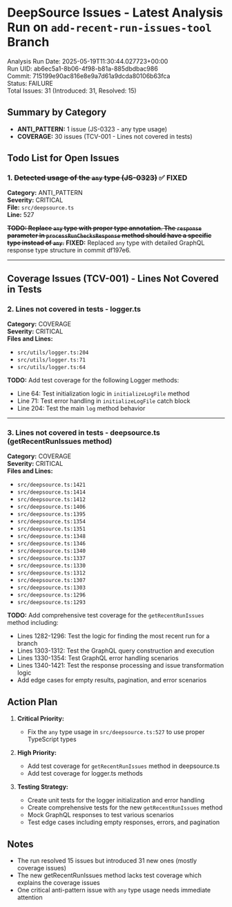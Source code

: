 # DeepSource Issues - Latest Analysis Run on `add-recent-run-issues-tool` Branch

Analysis Run Date: 2025-05-19T11:30:44.027723+00:00  
Run UID: ab6ec5a1-8b06-4f98-b81a-885dbdbac986  
Commit: 715199e90ac816e8e9a7d61a9dcda80106b63fca  
Status: FAILURE  
Total Issues: 31 (Introduced: 31, Resolved: 15)

## Summary by Category

- **ANTI_PATTERN:** 1 issue (JS-0323 - any type usage)
- **COVERAGE:** 30 issues (TCV-001 - Lines not covered in tests)

## Todo List for Open Issues

### 1. ~~Detected usage of the `any` type (JS-0323)~~ ✅ FIXED
**Category:** ANTI_PATTERN  
**Severity:** CRITICAL  
**File:** `src/deepsource.ts`  
**Line:** 527  

**~~TODO: Replace `any` type with proper type annotation. The `response` parameter in `processRunChecksResponse` method should have a specific type instead of `any`.~~**
**FIXED:** Replaced `any` type with detailed GraphQL response type structure in commit df197e6.

---

## Coverage Issues (TCV-001) - Lines Not Covered in Tests

### 2. Lines not covered in tests - logger.ts 
**Category:** COVERAGE  
**Severity:** CRITICAL  
**Files and Lines:**
- `src/utils/logger.ts:204`
- `src/utils/logger.ts:71`
- `src/utils/logger.ts:64`

**TODO:** Add test coverage for the following Logger methods:
- Line 64: Test initialization logic in `initializeLogFile` method
- Line 71: Test error handling in `initializeLogFile` catch block
- Line 204: Test the main `log` method behavior

---

### 3. Lines not covered in tests - deepsource.ts (getRecentRunIssues method)
**Category:** COVERAGE  
**Severity:** CRITICAL  
**Files and Lines:**
- `src/deepsource.ts:1421`
- `src/deepsource.ts:1414`
- `src/deepsource.ts:1412`
- `src/deepsource.ts:1406`
- `src/deepsource.ts:1395`
- `src/deepsource.ts:1354`
- `src/deepsource.ts:1351`
- `src/deepsource.ts:1348`
- `src/deepsource.ts:1346`
- `src/deepsource.ts:1340`
- `src/deepsource.ts:1337`
- `src/deepsource.ts:1330`
- `src/deepsource.ts:1312`
- `src/deepsource.ts:1307`
- `src/deepsource.ts:1303`
- `src/deepsource.ts:1296`
- `src/deepsource.ts:1293`

**TODO:** Add comprehensive test coverage for the `getRecentRunIssues` method including:
- Lines 1282-1296: Test the logic for finding the most recent run for a branch
- Lines 1303-1312: Test the GraphQL query construction and execution
- Lines 1330-1354: Test GraphQL error handling scenarios
- Lines 1340-1421: Test the response processing and issue transformation logic
- Add edge cases for empty results, pagination, and error scenarios

## Action Plan

1. **Critical Priority:**
   - Fix the `any` type usage in `src/deepsource.ts:527` to use proper TypeScript types

2. **High Priority:**
   - Add test coverage for `getRecentRunIssues` method in deepsource.ts
   - Add test coverage for logger.ts methods

3. **Testing Strategy:**
   - Create unit tests for the logger initialization and error handling
   - Create comprehensive tests for the new `getRecentRunIssues` method
   - Mock GraphQL responses to test various scenarios
   - Test edge cases including empty responses, errors, and pagination

## Notes

- The run resolved 15 issues but introduced 31 new ones (mostly coverage issues)
- The new getRecentRunIssues method lacks test coverage which explains the coverage issues
- One critical anti-pattern issue with `any` type usage needs immediate attention
